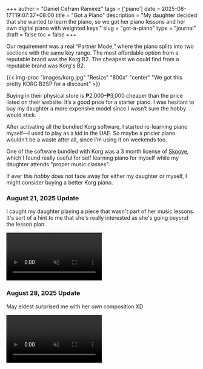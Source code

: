 +++
author = "Daniel Cefram Ramirez"
tags = ['piano']
date = 2025-08-17T19:07:37+08:00
title = "Got a Piano"
description = "My daughter decided that she wanted to learn the piano, so we got her piano lessons and her own digital piano with weighted keys."
slug = "got-a-piano"
type = "journal"
draft = false
toc = false
+++

Our requirement was a real “Partner Mode,” where the piano splits into two sections with the same key range. The most affordable option from a reputable brand was the Korg B2.
The cheapest we could find from a reputable brand was Korg's B2.

{{< img-proc "images/korg.jpg" "Resize" "800x" "center" "We got this pretty KORG B2SP for a discount" >}}

Buying in their physical store is ₱2,000–₱3,000 cheaper than the price listed on their website. It’s a good price for a starter piano.
I was hesitant to buy my daughter a more expensive model since I wasn’t sure the hobby would stick.

After activating all the bundled Korg software, I started re-learning piano myself—I used to play as a kid in the UAE.
So maybe a pricier piano wouldn’t be a waste after all, since I’m using it on weekends too.

One of the software bundled with Korg was a 3 month license of [Skoove](https://www.skoove.com/en), which I found really useful for self learning piano for myself while my daughter attends "proper music classes".

If ever this _hobby_ does not fade away for either my daughter or myself, I might consider buying a better Korg piano.

### August 21, 2025 Update

I caught my daughter playing a piece that wasn't part of her music lessons. It's sort of a hint to me that she's really interested as she's going beyond the lesson plan.

<video width="50%" autoplay muted controls>
  <source src="images/janine-piano.webm" type="video/webm">
</video>

### August 28, 2025 Update

May eldest surprised me with her _own_ composition XD

<video width="50%" autoplay muted controls>
  <source src="images/janine-piano-compose-1.webm" type="video/webm">
</video>
